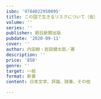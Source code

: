 ```yaml
---
isbn: '9784022950895'
title: この国で生きるリスクについて（仮）
volume: ''
series: ''
publisher: 朝日新聞出版
pubdate: '2020-09-11'
cover: ''
author: 内田樹・岩田健太郎／著
description: ''
price: '850'
genre: ''
target: 一般
format: 新書
content: 日本文学、評論、随筆、その他

---
```

